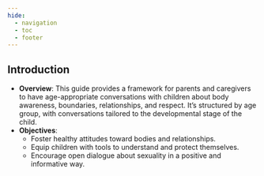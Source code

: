 ```yaml
---
hide:
  - navigation
  - toc
  - footer
---
```


## **Introduction**
- **Overview**: This guide provides a framework for parents and caregivers to have age-appropriate conversations with children about body awareness, boundaries, relationships, and respect. It’s structured by age group, with conversations tailored to the developmental stage of the child.
- **Objectives**:
  - Foster healthy attitudes toward bodies and relationships.
  - Equip children with tools to understand and protect themselves.
  - Encourage open dialogue about sexuality in a positive and informative way.
